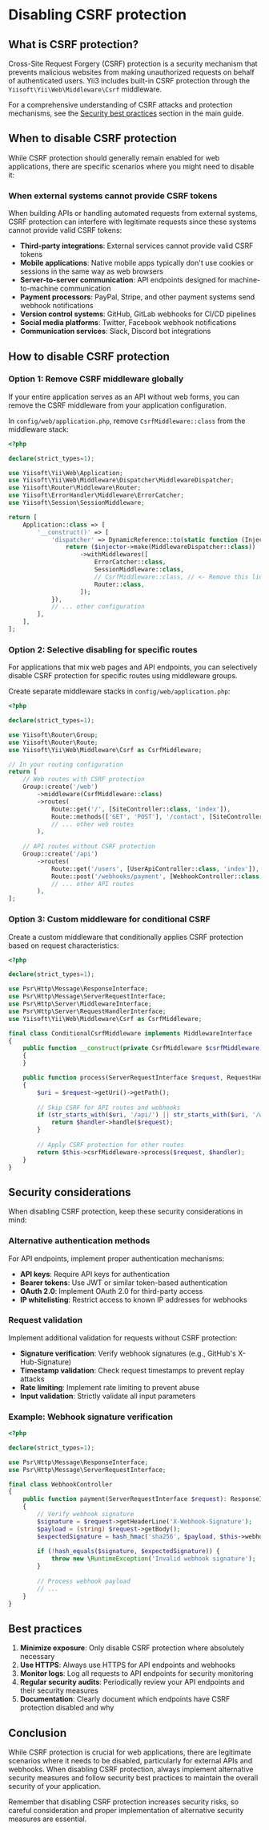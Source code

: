 # Disabling CSRF protection

## What is CSRF protection?

Cross-Site Request Forgery (CSRF) protection is a security mechanism that prevents malicious websites from making unauthorized requests on behalf of authenticated users. Yii3 includes built-in CSRF protection through the `Yiisoft\Yii\Web\Middleware\Csrf` middleware.

For a comprehensive understanding of CSRF attacks and protection mechanisms, see the [Security best practices](../../guide/en/security/best-practices.md#avoiding-csrf) section in the main guide.

## When to disable CSRF protection

While CSRF protection should generally remain enabled for web applications, there are specific scenarios where you might need to disable it:

### When external systems cannot provide CSRF tokens

When building APIs or handling automated requests from external systems, CSRF protection can interfere with legitimate requests since these systems cannot provide valid CSRF tokens:

- **Third-party integrations**: External services cannot provide valid CSRF tokens
- **Mobile applications**: Native mobile apps typically don't use cookies or sessions in the same way as web browsers
- **Server-to-server communication**: API endpoints designed for machine-to-machine communication
- **Payment processors**: PayPal, Stripe, and other payment systems send webhook notifications
- **Version control systems**: GitHub, GitLab webhooks for CI/CD pipelines
- **Social media platforms**: Twitter, Facebook webhook notifications
- **Communication services**: Slack, Discord bot integrations

## How to disable CSRF protection

### Option 1: Remove CSRF middleware globally

If your entire application serves as an API without web forms, you can remove the CSRF middleware from your application configuration.

In `config/web/application.php`, remove `CsrfMiddleware::class` from the middleware stack:

```php
<?php

declare(strict_types=1);

use Yiisoft\Yii\Web\Application;
use Yiisoft\Yii\Web\Middleware\Dispatcher\MiddlewareDispatcher;
use Yiisoft\Router\Middleware\Router;
use Yiisoft\ErrorHandler\Middleware\ErrorCatcher;
use Yiisoft\Session\SessionMiddleware;

return [
    Application::class => [
        '__construct()' => [
            'dispatcher' => DynamicReference::to(static function (Injector $injector) {
                return ($injector->make(MiddlewareDispatcher::class))
                    ->withMiddlewares([
                        ErrorCatcher::class,
                        SessionMiddleware::class,
                        // CsrfMiddleware::class, // <- Remove this line
                        Router::class,
                    ]);
            }),
            // ... other configuration
        ],
    ],
];
```

### Option 2: Selective disabling for specific routes

For applications that mix web pages and API endpoints, you can selectively disable CSRF protection for specific routes using middleware groups.

Create separate middleware stacks in `config/web/application.php`:

```php
<?php

declare(strict_types=1);

use Yiisoft\Router\Group;
use Yiisoft\Router\Route;
use Yiisoft\Yii\Web\Middleware\Csrf as CsrfMiddleware;

// In your routing configuration
return [
    // Web routes with CSRF protection
    Group::create('/web')
        ->middleware(CsrfMiddleware::class)
        ->routes(
            Route::get('/', [SiteController::class, 'index']),
            Route::methods(['GET', 'POST'], '/contact', [SiteController::class, 'contact']),
            // ... other web routes
        ),
    
    // API routes without CSRF protection
    Group::create('/api')
        ->routes(
            Route::get('/users', [UserApiController::class, 'index']),
            Route::post('/webhooks/payment', [WebhookController::class, 'payment']),
            // ... other API routes
        ),
];
```

### Option 3: Custom middleware for conditional CSRF

Create a custom middleware that conditionally applies CSRF protection based on request characteristics:

```php
<?php

declare(strict_types=1);

use Psr\Http\Message\ResponseInterface;
use Psr\Http\Message\ServerRequestInterface;
use Psr\Http\Server\MiddlewareInterface;
use Psr\Http\Server\RequestHandlerInterface;
use Yiisoft\Yii\Web\Middleware\Csrf as CsrfMiddleware;

final class ConditionalCsrfMiddleware implements MiddlewareInterface
{
    public function __construct(private CsrfMiddleware $csrfMiddleware)
    {
    }

    public function process(ServerRequestInterface $request, RequestHandlerInterface $handler): ResponseInterface
    {
        $uri = $request->getUri()->getPath();
        
        // Skip CSRF for API routes and webhooks
        if (str_starts_with($uri, '/api/') || str_starts_with($uri, '/webhooks/')) {
            return $handler->handle($request);
        }
        
        // Apply CSRF protection for other routes
        return $this->csrfMiddleware->process($request, $handler);
    }
}
```

## Security considerations

When disabling CSRF protection, keep these security considerations in mind:

### Alternative authentication methods

For API endpoints, implement proper authentication mechanisms:

- **API keys**: Require API keys for authentication
- **Bearer tokens**: Use JWT or similar token-based authentication
- **OAuth 2.0**: Implement OAuth 2.0 for third-party access
- **IP whitelisting**: Restrict access to known IP addresses for webhooks

### Request validation

Implement additional validation for requests without CSRF protection:

- **Signature verification**: Verify webhook signatures (e.g., GitHub's X-Hub-Signature)
- **Timestamp validation**: Check request timestamps to prevent replay attacks
- **Rate limiting**: Implement rate limiting to prevent abuse
- **Input validation**: Strictly validate all input parameters

### Example: Webhook signature verification

```php
<?php

declare(strict_types=1);

use Psr\Http\Message\ResponseInterface;
use Psr\Http\Message\ServerRequestInterface;

final class WebhookController
{
    public function payment(ServerRequestInterface $request): ResponseInterface
    {
        // Verify webhook signature
        $signature = $request->getHeaderLine('X-Webhook-Signature');
        $payload = (string) $request->getBody();
        $expectedSignature = hash_hmac('sha256', $payload, $this->webhookSecret);
        
        if (!hash_equals($signature, $expectedSignature)) {
            throw new \RuntimeException('Invalid webhook signature');
        }
        
        // Process webhook payload
        // ...
    }
}
```

## Best practices

1. **Minimize exposure**: Only disable CSRF protection where absolutely necessary
2. **Use HTTPS**: Always use HTTPS for API endpoints and webhooks
3. **Monitor logs**: Log all requests to API endpoints for security monitoring
4. **Regular security audits**: Periodically review your API endpoints and their security measures
5. **Documentation**: Clearly document which endpoints have CSRF protection disabled and why

## Conclusion

While CSRF protection is crucial for web applications, there are legitimate scenarios where it needs to be disabled, particularly for external APIs and webhooks. When disabling CSRF protection, always implement alternative security measures and follow security best practices to maintain the overall security of your application.

Remember that disabling CSRF protection increases security risks, so careful consideration and proper implementation of alternative security measures are essential.